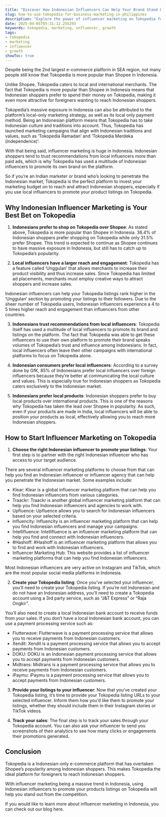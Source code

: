 ```yaml
---
title: "Discover How Indonesian Influencers Can Help Your Brand Stand Out on Tokopedia"
slug: how-to-use-tokopedia-for-business-marketing-in-philippines
description: "Explore the power of influencer marketing on Tokopedia for your Indonesian business."
date: 2025-04-05T05:31:12.255293
keywords: tokopedia, marketing, influencer, growth
tags:
- tokopedia
- marketing
- influencer
- growth
showToc: true
---
```


Despite being the 2nd largest e-commerce platform in SEA region, not many people still know that Tokopedia is more popular than Shopee in Indonesia.

Unlike Shopee, Tokopedia caters to local and international merchants. The fact that Tokopedia is more popular than Shopee in Indonesia means that Indonesian shoppers prefer to spend their money on Tokopedia, making it even more attractive for foreigners wanting to reach Indonesian shoppers.

Tokopedia’s massive exposure in Indonesia can also be attributed to the platform’s local-only marketing strategy, as well as its local only payment method. Being an Indonesian platform means that Tokopedia has to take Indonesian culture and traditions into account. Thus, Tokopedia has launched marketing campaigns that align with Indonesian traditions and values, such as ‘Tokopedia Ramadan’ and ‘Tokopedia Merdeka (independence)’.

With that being said, influencer marketing is huge in Indonesia. Indonesian shoppers tend to trust recommendations from local influencers more than paid ads, which is why Tokopedia has used a multitude of Indonesian influencers to promote its own brand on the platform.

So if you’re an Indian marketer or brand who’s looking to penetrate the Indonesian market, Tokopedia is the perfect platform to invest your marketing budget on to reach and attract Indonesian shoppers, especially if you use local influencers to promote your product listings on Tokopedia.

## Why Indonesian Influencer Marketing is Your Best Bet on Tokopedia

1. **Indonesians prefer to shop on Tokopedia over Shopee**: As stated above, Tokopedia is more popular than Shopee in Indonesia. 36.4% of Indonesian shoppers prefer shopping on Tokopedia while only 31.5% prefer Shopee. This trend is expected to continue as Shopee continues to have massive exposure in Indonesia, but still has to catch up to Tokopedia’s popularity.

2. **Local influencers have a larger reach and engagement**: Tokopedia has a feature called ‘Unggulan’ that allows merchants to increase their product visibility and thus increase sales. Since Tokopedia has limited ad placements, merchants must employ creative ways to attract shoppers and increase sales.

Indonesian influencers can help your Tokopedia listings rank higher in the ‘Unggulan’ section by promoting your listings to their followers. Due to the sheer number of Tokopedia users, Indonesian influencers experience a 4 to 5 times higher reach and engagement than influencers from other countries.

3. **Indonesians trust recommendations from local influencers**: Tokopedia itself has used a multitude of local influencers to promote its brand and listings on the platform. The fact that Tokopedia was able to get these influencers to use their own platform to promote their brand speaks volumes of Tokopedia’s trust and influence among Indonesians. In fact, local influencers often leave their other campaigns with international platforms to focus on Tokopedia alone.

4. **Indonesian consumers prefer local influencers**: According to a survey done by GfK, 85% of Indonesians prefer local influencers over foreign influencers because they’re better at communicating the local culture and values. This is especially true for Indonesian shoppers as Tokopedia caters exclusively to the Indonesian market. 

5. **Indonesians prefer local products**: Indonesian shoppers prefer to buy local products over international products. This is one of the reasons why Tokopedia has taken the lead over Shopee in popularity. As such, even if your products are made in India, local influencers will be able to position your products as local, effectively allowing you to reach more Indonesian shoppers.

## How to Start Influencer Marketing on Tokopedia

1. **Choose the right Indonesian influencer to promote your listings**: Your first step is to partner with the right Indonesian influencer who has access to your target audience. 

There are several influencer marketing platforms to choose from that can help you find an Indonesian influencer or influencer agency that can help you penetrate the Indonesian market. Some examples include:

- Klear: Klear is a global influencer marketing platform that can help you find Indonesian influencers from various categories.
- Traackr: Traackr is another global influencer marketing platform that can help you find Indonesian influencers and agencies to work with.
- Upfluence: Upfluence allows you to search for Indonesian influencers based on your selected criteria.
- Influencity: Influencity is an influencer marketing platform that can help you find Indonesian influencers and manage your campaigns.
- Intellifluence: Intellifluence is an influencer marketing platform that can help you find and connect with Indonesian influencers.
- #Hashoff: #Hashoff is an influencer marketing platform that allows you to find and work with Indonesian influencers.
- Influencer Marketing Hub: This website provides a list of influencer marketing platforms that can help you find Indonesian influencers.

Most Indonesian influencers are very active on Instagram and TikTok, which are the most popular social media platforms in Indonesia. 

2. **Create your Tokopedia listing**: Once you’ve selected your influencer, you’ll need to create your Tokopedia listing. If you’re not Indonesian and do not have an Indonesian address, you’ll need to create a Tokopedia account using a 3rd party service, such as “J&T Express” or “Raja Ongkir”. 

You’ll also need to create a local Indonesian bank account to receive funds from your sales. If you don’t have a local Indonesian bank account, you can use a payment processing service such as:

- Flutterwave: Flutterwave is a payment processing service that allows you to receive payments from Indonesian customers.
- Xendit: Xendit is a payment processing service that allows you to accept payments from Indonesian customers.
- DOKU: DOKU is an Indonesian payment processing service that allows you to accept payments from Indonesian customers.
- Midtrans: Midtrans is a payment processing service that allows you to receive payments from Indonesian customers.
- iPaymu: iPaymu is a payment processing service that allows you to accept payments from Indonesian customers.

3. **Provide your listings to your influencer**: Now that you’ve created your Tokopedia listing, it’s time to provide your Tokopedia listing URLs to your selected influencer. Inform them how you’d like them to promote your listings, whether they should include them in their Instagram stories or TikTok videos. 

4. **Track your sales**: The final step is to track your sales through your Tokopedia account. You can also ask your influencer to send you screenshots of their analytics to see how many clicks or engagements their promotions generated. 

## Conclusion

Tokopedia is a Indonesian-only e-commerce platform that has overtaken Shopee’s popularity among Indonesian shoppers. This makes Tokopedia the ideal platform for foreigners to reach Indonesian shoppers. 

With influencer marketing being a massive trend in Indonesia, using Indonesian influencers to promote your products listings on Tokopedia will help you stand out from the competition. 


If you would like to learn more about influencer marketing in Indonesia, you can check out our blog here.